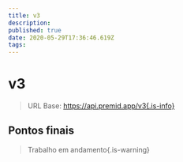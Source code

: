 ```yaml
---
title: v3
description:
published: true
date: 2020-05-29T17:36:46.619Z
tags:
---
```


# v3

> URL Base: https://api.premid.app/v3{.is-info}


## Pontos finais
> Trabalho em andamento{.is-warning}
